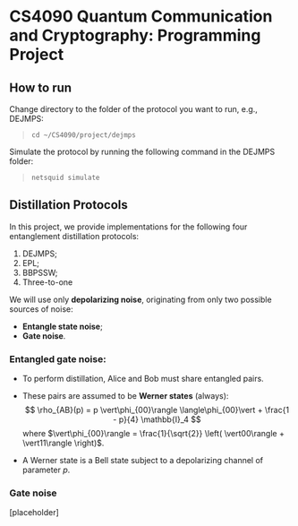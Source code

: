 # CS4090 Quantum Communication and Cryptography: Programming Project


## How to run

Change directory to the folder of the protocol you want to run, e.g., DEJMPS:

> ```cd ~/CS4090/project/dejmps```

Simulate the protocol by running the following command in the DEJMPS folder:

> ```netsquid simulate```


## Distillation Protocols

In this project, we provide implementations for the following four entanglement distillation protocols:
1. DEJMPS;
2. EPL;
3. BBPSSW;
4. Three-to-one

We will use only __depolarizing noise__, originating from only two possible sources of noise:
* __Entangle state noise__;
* __Gate noise__.


### Entangled gate noise:
* To perform distillation, Alice and Bob must share entangled pairs.

* These pairs are assumed to be __Werner states__ (always):
$$ \rho_{AB}(p) = p \vert\phi_{00}\rangle \langle\phi_{00}\vert + \frac{1 - p}{4} \mathbb{I}_4 $$
where $\vert\phi_{00}\rangle = \frac{1}{\sqrt{2}} \left( \vert00\rangle + \vert11\rangle \right)$.

* A Werner state is a Bell state subject to a depolarizing channel of parameter $p$.

### Gate noise
[placeholder]
